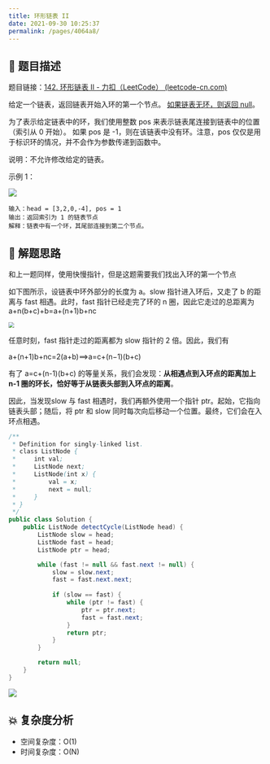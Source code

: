 ```yaml
---
title: 环形链表 II
date: 2021-09-30 10:25:37
permalink: /pages/4064a8/
---
```


## 📃 题目描述

题目链接：[142. 环形链表 II - 力扣（LeetCode） (leetcode-cn.com)](https://leetcode-cn.com/problems/linked-list-cycle-ii/)

给定一个链表，返回链表开始入环的第一个节点。 <u>如果链表无环，则返回 null</u>。

为了表示给定链表中的环，我们使用整数 pos 来表示链表尾连接到链表中的位置（索引从 0 开始）。 如果 pos 是 -1，则在该链表中没有环。注意，pos 仅仅是用于标识环的情况，并不会作为参数传递到函数中。

说明：不允许修改给定的链表。

示例 1：

![](https://gitee.com/veal98/images/raw/master/img/20201113213046.png)

```
输入：head = [3,2,0,-4], pos = 1
输出：返回索引为 1 的链表节点
解释：链表中有一个环，其尾部连接到第二个节点。
```

## 🔔 解题思路

和上一题同样，使用快慢指针，但是这题需要我们找出入环的第一个节点

如下图所示，设链表中环外部分的长度为 a。slow 指针进入环后，又走了 b 的距离与 fast 相遇。此时，fast 指针已经走完了环的 n 圈，因此它走过的总距离为 a+n(b+c)+b=a+(n+1)b+nc

<img src="https://gitee.com/veal98/images/raw/master/img/20201113214440.png" style="zoom: 67%;" />

任意时刻，fast 指针走过的距离都为 slow 指针的 2 倍。因此，我们有

a+(n+1)b+nc=2(a+b)⟹a=c+(n−1)(b+c)

有了 a=c+(n-1)(b+c) 的等量关系，我们会发现：**从相遇点到入环点的距离加上 n-1 圈的环长，恰好等于从链表头部到入环点的距离**。

因此，当发现slow 与 fast 相遇时，我们再额外使用一个指针 ptr。起始，它指向链表头部；随后，将 ptr 和 slow 同时每次向后移动一个位置。最终，它们会在入环点相遇。


```java
/**
 * Definition for singly-linked list.
 * class ListNode {
 *     int val;
 *     ListNode next;
 *     ListNode(int x) {
 *         val = x;
 *         next = null;
 *     }
 * }
 */
public class Solution {
    public ListNode detectCycle(ListNode head) {
        ListNode slow = head;
        ListNode fast = head;
        ListNode ptr = head;

        while (fast != null && fast.next != null) {
            slow = slow.next;
            fast = fast.next.next;
            
            if (slow == fast) {
                while (ptr != fast) {
                    ptr = ptr.next;
                    fast = fast.next;
                }
                return ptr;
            }
        }

        return null;
    }
}
```

![](https://gitee.com/veal98/images/raw/master/img/20210930103355.png)

## 💥 复杂度分析

- 空间复杂度：O(1)
- 时间复杂度：O(N)

